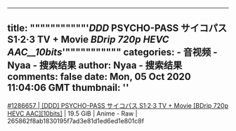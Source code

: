 
---
title: """""""""""'_DDD_ PSYCHO-PASS サイコパス S1·2·3 TV + Movie _BDrip 720p HEVC AAC__10bits_'"""""""""""
categories: 
    - 音视频
    - Nyaa - 搜索结果
author: Nyaa - 搜索结果
comments: false
date: Mon, 05 Oct 2020 11:04:06 GMT
thumbnail: ''
---

<div>   
<a href="https://nyaa.si/view/1286657">#1286657 | [DDD] PSYCHO-PASS サイコパス S1·2·3 TV + Movie [BDrip 720p HEVC AAC][10bits]</a> | 19.5 GiB | Anime - Raw | 265862f8ab1830195f7ad3e81d1ed6ed1e801c8f  
</div>
            